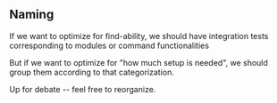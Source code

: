 ## Naming

If we want to optimize for find-ability, we should have integration tests
corresponding to modules or command functionalities

But if we want to optimize for "how much setup is needed", we should group them
according to that categorization.

Up for debate -- feel free to reorganize.
